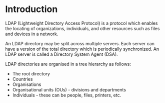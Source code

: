 # Introduction
LDAP (Lightweight Directory Access Protocol) is a protocol which enables the locating of organizations, individuals, and other resources such as files and devices in a network.

An LDAP directory may be split across multiple servers. Each server can have a version of the total directory which is periodically synchronized. An LDAP server is called a Directory System Agent (DSA).

LDAP directories are organised in a tree hierarchy as follows:

- The root directory
- Countries
- Organisations
- Organisational units (OUs) - divisions and departments
- Individuals - these can be people, files, printers, etc.

